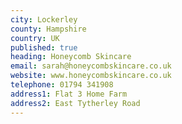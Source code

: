 ```yaml
---
city: Lockerley
county: Hampshire
country: UK
published: true
heading: Honeycomb Skincare
email: sarah@honeycombskincare.co.uk
website: www.honeycombskincare.co.uk
telephone: 01794 341908
address1: Flat 3 Home Farm
address2: East Tytherley Road
---
```

